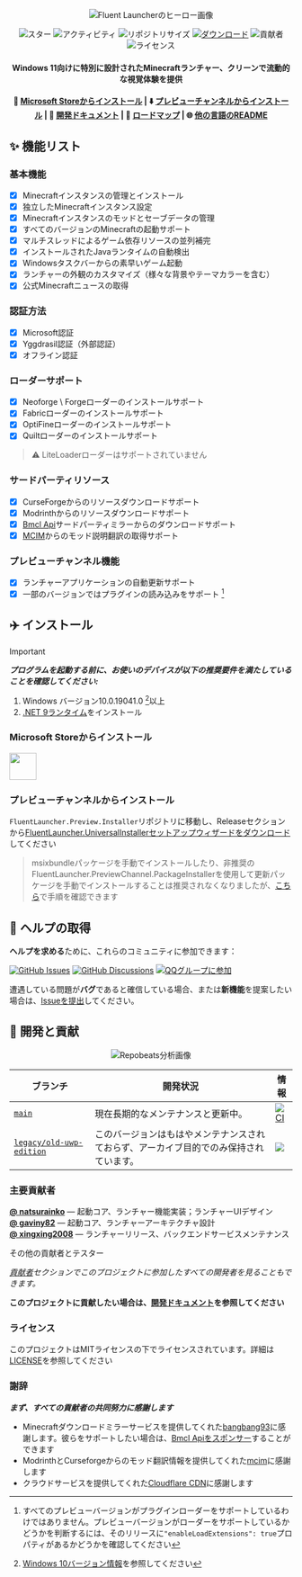 <div align="center">

![Fluent Launcherのヒーロー画像](../docs/images/Hero_Image.png)

![スター](https://img.shields.io/github/stars/Xcube-Studio/Natsurainko.FluentLauncher)
![アクティビティ](https://img.shields.io/github/commit-activity/y/Xcube-Studio/Natsurainko.FluentLauncher)
![リポジトリサイズ](https://img.shields.io/github/repo-size/Xcube-Studio/Natsurainko.FluentLauncher)
[![ダウンロード](https://img.shields.io/github/downloads/Xcube-Studio/Natsurainko.FluentLauncher/total?style=social&logo=github)](https://github.com/Xcube-Studio/Natsurainko.FluentLauncher/releases/latest)
![貢献者](https://img.shields.io/github/contributors/Xcube-Studio/Natsurainko.FluentLauncher)
![ライセンス](https://img.shields.io/badge/license-MIT-yellow)

#### Windows 11向けに特別に設計されたMinecraftランチャー、クリーンで流動的な視覚体験を提供
#### 🏪 [Microsoft Storeからインストール](https://apps.microsoft.com/detail/Natsurianko.FluentLauncher/9p4nqqxq942p) | ⬇️ [プレビューチャンネルからインストール](https://github.com/Xcube-Studio/FluentLauncher.Preview.Installer) | 🔧 [開発ドキュメント](https://github.com/Xcube-Studio/Natsurainko.FluentLauncher/wiki/%23-%E5%BC%80%E5%8F%91) | 🚧 [ロードマップ](https://github.com/Xcube-Studio/Natsurainko.FluentLauncher/wiki/%E5%BC%80%E5%8F%91%EF%BC%9A%E8%B7%AF%E7%BA%BF%E5%9B%BE) | 🌐 [他の言語のREADME](README_index.md)

</div>

## ✨ 機能リスト

### 基本機能
+ [x] Minecraftインスタンスの管理とインストール
+ [x] 独立したMinecraftインスタンス設定
+ [x] Minecraftインスタンスのモッドとセーブデータの管理
+ [x] すべてのバージョンのMinecraftの起動サポート
+ [x] マルチスレッドによるゲーム依存リソースの並列補完
+ [x] インストールされたJavaランタイムの自動検出
+ [x] Windowsタスクバーからの素早いゲーム起動
+ [x] ランチャーの外観のカスタマイズ（様々な背景やテーマカラーを含む）
+ [x] 公式Minecraftニュースの取得

### 認証方法
+ [x] Microsoft認証
+ [x] Yggdrasil認証（外部認証）
+ [x] オフライン認証

### ローダーサポート
+ [x] Neoforge \ Forgeローダーのインストールサポート
+ [x] Fabricローダーのインストールサポート
+ [x] OptiFineローダーのインストールサポート
+ [x] Quiltローダーのインストールサポート
> ⚠️ LiteLoaderローダーはサポートされていません

### サードパーティリソース
+ [x] CurseForgeからのリソースダウンロードサポート
+ [x] Modrinthからのリソースダウンロードサポート
+ [x] [Bmcl Api](https://bmclapidoc.bangbang93.com/)サードパーティミラーからのダウンロードサポート
+ [x] [MCIM](https://github.com/mcmod-info-mirror/mcim-api)からのモッド説明翻訳の取得サポート

### プレビューチャンネル機能
+ [x] ランチャーアプリケーションの自動更新サポート
+ [x] 一部のバージョンではプラグインの読み込みをサポート [^1]

## ✈️ インストール

> [!IMPORTANT] 
> _**プログラムを起動する前に、お使いのデバイスが以下の推奨要件を満たしていることを確認してください:**_  
> 
> 1. Windows バージョン10.0.19041.0 [^2]以上  
> 2. [.NET 9ランタイム](https://dotnet.microsoft.com/zh-cn/download/dotnet/9.0)をインストール

### Microsoft Storeからインストール
<a href="https://apps.microsoft.com/detail/Natsurianko.FluentLauncher/9p4nqqxq942p"><img src="https://get.microsoft.com/images/en-us%20dark.svg" height="48"/> </a>

### プレビューチャンネルからインストール
`FluentLauncher.Preview.Installer`リポジトリに移動し、Releaseセクションから[FluentLauncher.UniversalInstallerセットアップウィザードをダウンロード](https://github.com/Xcube-Studio/FluentLauncher.Preview.Installer)してください

> msixbundleパッケージを手動でインストールしたり、非推奨のFluentLauncher.PreviewChannel.PackageInstallerを使用して更新パッケージを手動でインストールすることは推奨されなくなりましたが、[こちら](https://github.com/Xcube-Studio/Natsurainko.FluentLauncher/wiki/%E5%85%B3%E4%BA%8E%EF%BC%9A%E6%89%8B%E5%8A%A8%E5%AE%89%E8%A3%85%E9%A2%84%E8%A7%88%E7%89%88%E5%90%AF%E5%8A%A8%E5%99%A8%E5%8C%85)で手順を確認できます

## 💬 ヘルプの取得

**ヘルプを求める**ために、これらのコミュニティに参加できます：

[![GitHub Issues](https://img.shields.io/github/issues-search/Xcube-Studio/Natsurainko.FluentLauncher?query=is%3Aopen&logo=github&label=Issues&color=%233fb950)](https://github.com/Xcube-Studio/Natsurainko.FluentLauncher/issues)
[![GitHub Discussions](https://img.shields.io/github/discussions/Xcube-Studio/Natsurainko.FluentLauncher?&logo=Github&label=Discussions)](https://github.com/Xcube-Studio/Natsurainko.FluentLauncher/discussions)
[![QQグループに参加](https://img.shields.io/badge/QQ_%E7%BE%A4-Xcube_Studio-%230066cc?logo=TencentQQ)](https://qm.qq.com/q/wAo0DKH4xa)

遭遇している問題が**バグ**であると確信している場合、または**新機能**を提案したい場合は、[Issueを提出](https://github.com/Xcube-Studio/Natsurainko.FluentLauncher/issues/new/choose)してください。

## 🔧 開発と貢献

<div align="center">

![Repobeats分析画像](https://repobeats.axiom.co/api/embed/0dcf1b6a60fa8c1c6cefe6042c482f59d2d60538.svg)

</div>

| ブランチ | 開発状況 | 情報 |
| --- | --- | --- |
| [`main`](https://github.com/Xcube-Studio/Natsurainko.FluentLauncher) | 現在長期的なメンテナンスと更新中。 | [![CI](https://github.com/Xcube-Studio/Natsurainko.FluentLauncher/actions/workflows/ci.yml/badge.svg)](https://github.com/Xcube-Studio/Natsurainko.FluentLauncher/actions/workflows/ci.yml) |
| [`legacy/old-uwp-edition`](https://github.com/Xcube-Studio/Natsurainko.FluentLauncher/tree/legacy/old-uwp-edition) | このバージョンはもはやメンテナンスされておらず、アーカイブ目的でのみ保持されています。| ![](https://img.shields.io/badge/Legacy-Stopped-red) |

### 主要貢献者

**[@ natsurainko](https://github.com/natsurainko)** — 起動コア、ランチャー機能実装；ランチャーUIデザイン  
**[@ gaviny82](https://github.com/gaviny82)** — 起動コア、ランチャーアーキテクチャ設計  
**[@ xingxing2008](https://github.com/xingxing2008)** — ランチャーリリース、バックエンドサービスメンテナンス  

その他の貢献者とテスター  

*[貢献者](https://github.com/Xcube-Studio/Natsurainko.FluentLauncher/contributors)セクションでこのプロジェクトに参加したすべての開発者を見ることもできます。*

**このプロジェクトに貢献したい場合は、[開発ドキュメント](https://github.com/Xcube-Studio/Natsurainko.FluentLauncher/wiki/%23-%E5%BC%80%E5%8F%91)を参照してください**

### ライセンス

このプロジェクトはMITライセンスの下でライセンスされています。詳細は[LICENSE](../LICENSE)を参照してください  

### 謝辞

_**まず、すべての貢献者の共同努力に感謝します**_  

- Minecraftダウンロードミラーサービスを提供してくれた[bangbang93](https://github.com/bangbang93)に感謝します。彼らをサポートしたい場合は、[Bmcl Apiをスポンサー](https://afdian.com/@bangbang93)することができます  
- ModrinthとCurseforgeからのモッド翻訳情報を提供してくれた[mcim](https://github.com/mcmod-info-mirror/mcim-api)に感謝します  
- クラウドサービスを提供してくれた[Cloudflare CDN](https://www.cloudflare.com)に感謝します


[^1]: すべてのプレビューバージョンがプラグインローダーをサポートしているわけではありません。プレビューバージョンがローダーをサポートしているかどうかを判断するには、そのリリースに`"enableLoadExtensions": true`プロパティがあるかどうかを確認してください
[^2]: [Windows 10バージョン情報](https://learn.microsoft.com/zh-cn/windows/release-health/release-information)を参照してください